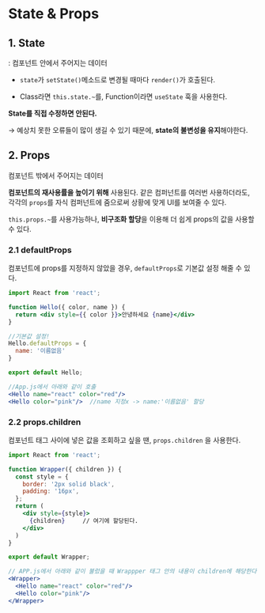 # State & Props

## 1. State

: 컴포넌트 안에서 주어지는 데이터

- `state`가 `setState()`메소드로 변경될 때마다 `render()`가 호출된다.

- Class라면 `this.state.~`를, Function이라면 `useState` 훅을 사용한다.



**State를 직접 수정하면 안된다.**

→ 예상치 못한 오류들이 많이 생길 수 있기 때문에, **state의 불변성을 유지**해야한다.



## 2. Props

컴포넌트 밖에서 주어지는 데이터

**컴포넌트의 재사용률을 높이기 위해** 사용된다. 같은 컴퍼넌트를 여러번 사용하더라도, 각각의 `props`를 자식 컴퍼넌트에 줌으로써 상황에 맞게 UI를 보여줄 수 있다.



`this.props.~`를 사용가능하나, **비구조화 할당**을 이용해 더 쉽게 props의 값을 사용할 수 있다.



### 2.1 defaultProps

컴포넌트에 props를 지정하지 않았을 경우, `defaultProps`로 기본값 설정 해줄 수 있다.

```jsx
import React from 'react';

function Hello({ color, name }) {
  return <div style={{ color }}>안녕하세요 {name}</div>
}

//기본값 설정!
Hello.defaultProps = {
  name: '이름없음'
}

export default Hello;

//App.js에서 아래와 같이 호출
<Hello name="react" color="red"/>
<Hello color="pink"/>  //name 지정x -> name:'이름없음' 할당
```



### 2.2 props.children

컴포넌트 태그 사이에 넣은 값을 조회하고 싶을 땐, `props.children` 을 사용한다.

```jsx
import React from 'react';

function Wrapper({ children }) {
  const style = {
    border: '2px solid black',
    padding: '16px',
  };
  return (
    <div style={style}>
      {children}     // 여기에 할당된다.
    </div>
  )
}

export default Wrapper;

// APP.js에서 아래와 같이 불렀을 때 Wrappper 태그 안의 내용이 children에 해당한다.
<Wrapper>
  <Hello name="react" color="red"/>
  <Hello color="pink"/>
</Wrapper>
```